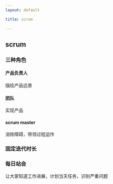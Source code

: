 ```yaml
---
layout: default

title: scrum

---
```


## scrum

### 三种角色
#### 产品负责人
描绘产品远景

#### 团队
实现产品

#### scrum master
消除障碍，带领过程运作

### 固定迭代时长

### 每日站会
让大家知道工作进展，计划当天任务，识别严重问题